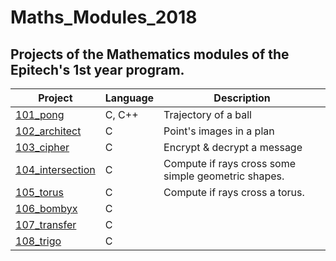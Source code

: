# Maths_Modules_2018
## Projects of the Mathematics modules of the Epitech's 1st year program.

| Project | Language | Description |
|---------|----------|-------------|
| [101_pong]         |      C, C++     | Trajectory of a ball |
| [102_architect]       |       C     | Point's images in a plan |
| [103_cipher]       |       C     | Encrypt & decrypt a message |
| [104_intersection]       |       C     | Compute if rays cross some simple geometric shapes. |
| [105_torus]       |       C     | Compute if rays cross a torus. |
| [106_bombyx]       |       C     |  |
| [107_transfer]       |       C     |  |
| [108_trigo]       |       C     |  |

[101_pong]: https://github.com/kevinpruvost/kevinpruvost_epitech/tree/master/FirstYear/Maths_Modules_2018/101_pong_2018
[102_architect]: https://github.com/kevinpruvost/kevinpruvost_epitech/tree/master/FirstYear/Maths_Modules_2018/102_architect_2018
[103_cipher]: https://github.com/kevinpruvost/kevinpruvost_epitech/tree/master/FirstYear/Maths_Modules_2018/103_cipher_2018
[104_intersection]: https://github.com/kevinpruvost/kevinpruvost_epitech/tree/master/FirstYear/Maths_Modules_2018/104_intersection_2018
[105_torus]: https://github.com/kevinpruvost/kevinpruvost_epitech/tree/master/FirstYear/Maths_Modules_2018/105_torus_2018
[106_bombyx]: https://github.com/kevinpruvost/kevinpruvost_epitech/tree/master/FirstYear/Maths_Modules_2018/106bombyx_2018
[107_transfer]: https://github.com/kevinpruvost/kevinpruvost_epitech/tree/master/FirstYear/Maths_Modules_2018/107transfer_2018
[108_trigo]: https://github.com/kevinpruvost/kevinpruvost_epitech/tree/master/FirstYear/Maths_Modules_2018/108trigo_2018
